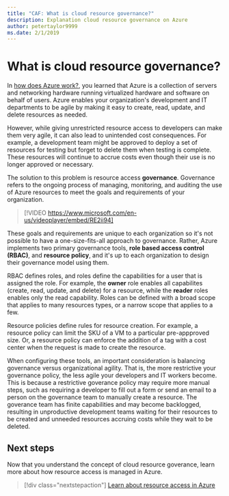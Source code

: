 ```yaml
---
title: "CAF: What is cloud resource governance?"
description: Explanation cloud resource governance on Azure
author: petertaylor9999
ms.date: 2/1/2019
---
```


<!-- markdownlint-disable MD026 -->

# What is cloud resource governance?

In [how does Azure work?](what-is-azure.md), you learned that Azure is a collection of servers and networking hardware running virtualized hardware and software on behalf of users. Azure enables your organization's development and IT departments to be agile by making it easy to create, read, update, and delete resources as needed.

However, while giving unrestricted resource access to developers can make them very agile, it can also lead to unintended cost consequences. For example, a development team might be approved to deploy a set of resources for testing but forget to delete them when testing is complete. These resources will continue to accrue costs even though their use is no longer approved or necessary.

The solution to this problem is resource access **governance**. Governance refers to the ongoing process of managing, monitoring, and auditing the use of Azure resources to meet the goals and requirements of your organization.

> [!VIDEO https://www.microsoft.com/en-us/videoplayer/embed/RE2ii94]

These goals and requirements are unique to each organization so it's not possible to have a one-size-fits-all approach to governance. Rather, Azure implements two primary governance tools, **role based access control (RBAC)**, and **resource policy**, and it's up to each organization to design their governance model using them.

RBAC defines roles, and roles define the capabilities for a user that is assigned the role. For example, the **owner** role enables all capabilites (create, read, update, and delete) for a resource, while the  **reader** roles enables only the read capability. Roles can be defined with a broad scope that applies to many resources types, or a narrow scope that applies to a few.

Resource policies define rules for resource creation. For example, a resource policy can limit the SKU of a VM to a particular pre-appproved size. Or, a resource policy can enforce the addition of a tag with a cost center when the request is made to create the resource.

When configuring these tools, an important consideration is balancing governance versus organizational agility. That is, the more restrictive your governance policy, the less agile your developers and IT workers become. This is because a restrictive goverance policy may require more manual steps, such as requiring a developer to fill out a form or send an email to a person on the governance team to manually create a resource. The goverance team has finite capabilities and may become backlogged, resulting in unproductive development teams waiting for their resources to be created and unneeded resources accruing costs while they wait to be deleted.

## Next steps

Now that you understand the concept of cloud resource goverance, learn more about how resource access is managed in Azure.

> [!div class="nextstepaction"]
> [Learn about resource access in Azure](azure-resource-access.md)
